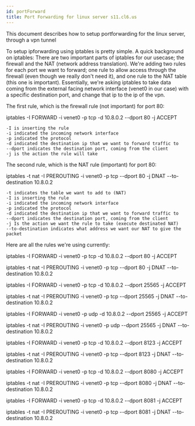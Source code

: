 ```yaml
---
id: portForward
title: Port Forwarding for linux server s11.cl6.us
---
```

This document describes how to setup portforwarding for the linux server,
through a vpn tunnel

To setup ipforwarding using iptables is pretty simple. A quick background on iptables: There are two important parts of iptables for our usecase; the firewall and the NAT (network address translation). We're adding two rules for each port we want to forward; one rule to allow access through the firewall (even though we really don't need it), and one rule to the NAT table (this one is important). Essentially, we're asking iptables to take data coming from the external facing network interface (venet0 in our case) with a specific destination port, and change that ip to the ip of the vpn. 

The first rule, which is the firewall rule (not important) for port 80:

iptables -I FORWARD -i venet0 -p tcp -d 10.8.0.2 --dport 80 -j ACCEPT


```
-I is inserting the rule
-i indicated the incoming network interface
-p indicated the protocol
-d indicated the destination ip that we want to forward traffic to
--dport indicates the destination port, coming from the client
-j is the action the rule will take
```



The second rule, which is the NAT rule (important) for port 80:

iptables -t nat -I PREROUTING -i venet0 -p tcp --dport 80 -j DNAT --to-destination 10.8.0.2

```
-t indicates the table we want to add to (NAT)
-I is inserting the rule
-i indicated the incoming network interface
-p indicated the protocol
-d indicated the destination ip that we want to forward traffic to
--dport indicates the destination port, coming from the client
-j Is the action we want the rule to take (execute destinated NAT)
--to-destination indicates what address we want our NAT to give the packet
```


Here are all the rules we're using currently:

iptables -I FORWARD -i venet0 -p tcp -d 10.8.0.2 --dport 80 -j ACCEPT

iptables -t nat -I PREROUTING -i venet0 -p tcp --dport 80 -j DNAT --to-destination 10.8.0.2


iptables -I FORWARD -i venet0 -p tcp -d 10.8.0.2 --dport 25565 -j ACCEPT

iptables -t nat -I PREROUTING -i venet0 -p tcp --dport 25565 -j DNAT --to-destination 10.8.0.2

iptables -I FORWARD -i venet0 -p udp -d 10.8.0.2 --dport 25565 -j ACCEPT

iptables -t nat -I PREROUTING -i venet0 -p udp --dport 25565 -j DNAT --to-destination 10.8.0.2


iptables -I FORWARD -i venet0 -p tcp -d 10.8.0.2 --dport 8123 -j ACCEPT

iptables -t nat -I PREROUTING -i venet0 -p tcp --dport 8123 -j DNAT --to-destination 10.8.0.2


iptables -I FORWARD -i venet0 -p tcp -d 10.8.0.2 --dport 8080 -j ACCEPT

iptables -t nat -I PREROUTING -i venet0 -p tcp --dport 8080 -j DNAT --to-destination 10.8.0.2


iptables -I FORWARD -i venet0 -p tcp -d 10.8.0.2 --dport 8081 -j ACCEPT

iptables -t nat -I PREROUTING -i venet0 -p tcp --dport 8081 -j DNAT --to-destination 10.8.0.2
